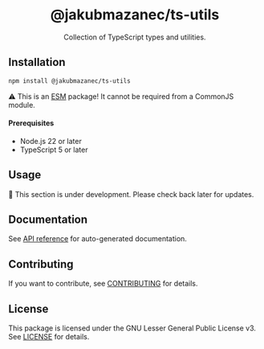 <!-- header -->
<div align="center">

# @jakubmazanec/ts-utils

Collection of TypeScript types and utilities.

</div>
<!-- header -->

## Installation

```sh
npm install @jakubmazanec/ts-utils
```

⚠️ This is an [ESM](https://gist.github.com/sindresorhus/a39789f98801d908bbc7ff3ecc99d99c) package!
It cannot be required from a CommonJS module.

<!-- prerequisites -->

#### Prerequisites

- Node.js 22 or later
- TypeScript 5 or later
<!-- prerequisites -->

## Usage

🚧 This section is under development. Please check back later for updates.

## Documentation

See [API reference](./docs) for auto-generated documentation.

## Contributing

If you want to contribute, see [CONTRIBUTING](./CONTRIBUTING.md) for details.

## License

This package is licensed under the GNU Lesser General Public License v3. See [LICENSE](./LICENSE.md)
for details.
